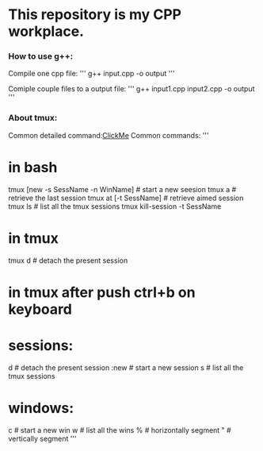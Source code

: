 # This repository is my CPP workplace.

### How to use g++:
Compile one cpp file:
'''
g++ input.cpp -o output
'''

Comiple couple files to a output file:
'''
g++ input1.cpp input2.cpp -o output
'''

### About tmux:
Common detailed command:[ClickMe](https://www.cnblogs.com/lizhang4/p/7325086.html)
Common commands:
'''
# in bash
tmux [new -s SessName -n WinName]	# start a new seesion 
tmux a					# retrieve the last session
tmux at [-t SessName]			# retrieve aimed session
tmux ls					# list all the tmux sessions
tmux kill-session -t SessName
# in tmux
tmux d					# detach the present session
# in tmux after push ctrl+b on keyboard
# sessions:
d					# detach the present session
:new					# start a new session
s					# list all the tmux sessions
# windows:
c					# start a new win
w					# list all the wins
%					# horizontally segment
"					# vertically segment
'''
